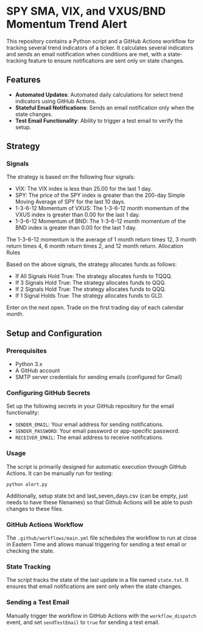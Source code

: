 # SPY SMA, VIX, and VXUS/BND Momentum Trend Alert

This repository contains a Python script and a GitHub Actions workflow for tracking several trend indicators of a ticker. It calculates several indicators and sends an email notification when conditions are met, with a state-tracking feature to ensure notifications are sent only on state changes.

## Features

- **Automated Updates**: Automated daily calculations for select trend indicators using GitHub Actions.
- **Stateful Email Notifications**: Sends an email notification only when the state changes.
- **Test Email Functionality**: Ability to trigger a test email to verify the setup.

## Strategy

### Signals

The strategy is based on the following four signals:

- VIX: The VIX index is less than 25.00 for the last 1 day.
- SPY: The price of the SPY index is greater than the 200-day Simple Moving Average of SPY for the last 10 days.
- 1-3-6-12 Momentum of VXUS: The 1-3-6-12 month momentum of the VXUS index is greater than 0.00 for the last 1 day.
- 1-3-6-12 Momentum of BND: The 1-3-6-12 month momentum of the BND index is greater than 0.00 for the last 1 day.

The 1-3-6-12 momentum is the average of 1 month return times 12, 3 month return times 4, 6 month return times 2, and 12 month return.
Allocation Rules

Based on the above signals, the strategy allocates funds as follows:

- If All Signals Hold True: The strategy allocates funds to TQQQ.
- If 3 Signals Hold True: The strategy allocates funds to QQQ.
- If 2 Signals Hold True: The strategy allocates funds to QQQ.
- If 1 Signal Holds True: The strategy allocates funds to GLD.

Enter on the next open. Trade on the first trading day of each calendar month.

## Setup and Configuration

### Prerequisites

- Python 3.x
- A GitHub account
- SMTP server credentials for sending emails (configured for Gmail)


### Configuring GitHub Secrets

Set up the following secrets in your GitHub repository for the email functionality:

- `SENDER_EMAIL`: Your email address for sending notifications.
- `SENDER_PASSWORD`: Your email password or app-specific password.
- `RECEIVER_EMAIL`: The email address to receive notifications.

### Usage

The script is primarily designed for automatic execution through GitHub Actions. It can be manually run for testing: 
```
python alert.py
```

Additionally, setup state.txt and last_seven_days.csv (can be empty, just needs to have these filenames) so that Github Actions will be able to push changes to these files.

### GitHub Actions Workflow

The `.github/workflows/main.yml` file schedules the workflow to run at close in Eastern Time and allows manual triggering for sending a test email or checking the state.

### State Tracking

The script tracks the state of the last update in a file named `state.txt`. It ensures that email notifications are sent only when the state changes.

### Sending a Test Email

Manually trigger the workflow in GitHub Actions with the `workflow_dispatch` event, and set `sendTestEmail` to `true` for sending a test email.
